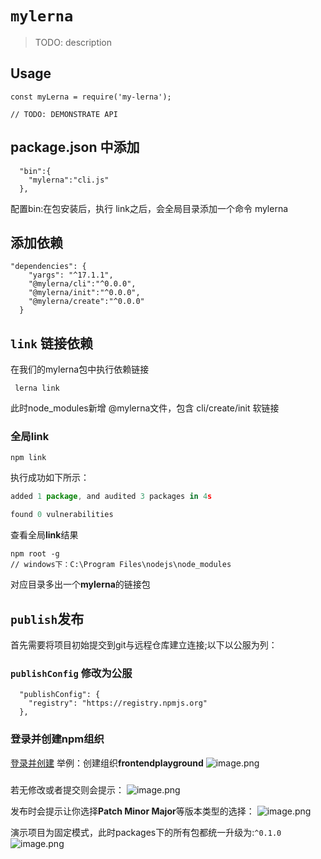 # `mylerna`

> TODO: description

## Usage

```
const myLerna = require('my-lerna');

// TODO: DEMONSTRATE API
```


## package.json 中添加
```
  "bin":{
    "mylerna":"cli.js"
  },
```
配置bin:在包安装后，执行 link之后，会全局目录添加一个命令 mylerna

## 添加依赖
```
"dependencies": {
    "yargs": "^17.1.1",
    "@mylerna/cli":"^0.0.0",
    "@mylerna/init":"^0.0.0",
    "@mylerna/create":"^0.0.0"
  }
```  


## `link` 链接依赖
在我们的mylerna包中执行依赖链接
```
 lerna link 
```
此时node_modules新增 @mylerna文件，包含 cli/create/init 软链接
### 全局link
```
npm link  
```
执行成功如下所示：
```js
added 1 package, and audited 3 packages in 4s

found 0 vulnerabilities
```
查看全局**link**结果
```
npm root -g
// windows下：C:\Program Files\nodejs\node_modules

```
对应目录多出一个**mylerna**的链接包

## `publish`发布
首先需要将项目初始提交到git与远程仓库建立连接;以下以公服为列：
### `publishConfig` 修改为公服
```
  "publishConfig": {
    "registry": "https://registry.npmjs.org"
  },
```
### 登录并创建npm组织
[登录并创建](https://www.npmjs.com/org/create)
举例：创建组织**frontendplayground**
![image.png](https://p9-juejin.byteimg.com/tos-cn-i-k3u1fbpfcp/33101cded29e46debc768093f064623c~tplv-k3u1fbpfcp-watermark.image)
### 
若无修改或者提交则会提示：
![image.png](https://p9-juejin.byteimg.com/tos-cn-i-k3u1fbpfcp/3faa4cd206f24224aa6a35f784f0cc74~tplv-k3u1fbpfcp-watermark.image)

发布时会提示让你选择**Patch Minor Major**等版本类型的选择：
![image.png](https://p1-juejin.byteimg.com/tos-cn-i-k3u1fbpfcp/6d95bc25375041d9b2f71faeeda6608b~tplv-k3u1fbpfcp-watermark.image)

演示项目为固定模式，此时packages下的所有包都统一升级为:`^0.1.0`
![image.png](https://p1-juejin.byteimg.com/tos-cn-i-k3u1fbpfcp/93dfcb5755fb4d7da05a170091a35c62~tplv-k3u1fbpfcp-watermark.image)

